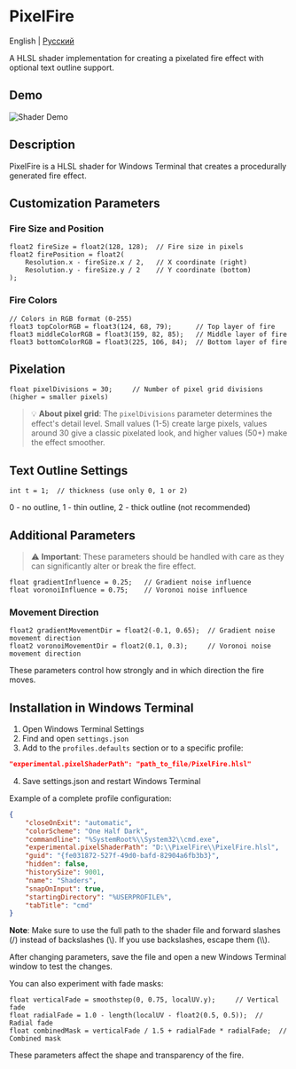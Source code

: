 # PixelFire

English | [Русский](README-RU.md)

A HLSL shader implementation for creating a pixelated fire effect with optional text outline support.

## Demo

![Shader Demo](demo.gif)

## Description

PixelFire is a HLSL shader for Windows Terminal that creates a procedurally generated fire effect.

## Customization Parameters

### Fire Size and Position

```hlsl
float2 fireSize = float2(128, 128);  // Fire size in pixels
float2 firePosition = float2(
    Resolution.x - fireSize.x / 2,   // X coordinate (right)
    Resolution.y - fireSize.y / 2    // Y coordinate (bottom)
);
```

### Fire Colors

```hlsl
// Colors in RGB format (0-255)
float3 topColorRGB = float3(124, 68, 79);      // Top layer of fire
float3 middleColorRGB = float3(159, 82, 85);   // Middle layer of fire
float3 bottomColorRGB = float3(225, 106, 84);  // Bottom layer of fire
```

## Pixelation

```hlsl
float pixelDivisions = 30;     // Number of pixel grid divisions (higher = smaller pixels)
```

> 💡 **About pixel grid**: The `pixelDivisions` parameter determines the effect's detail level. Small values (1-5) create large pixels, values around 30 give a classic pixelated look, and higher values (50+) make the effect smoother.

## Text Outline Settings

```hlsl
int t = 1;  // thickness (use only 0, 1 or 2)
```

0 - no outline, 1 - thin outline, 2 - thick outline (not recommended)

## Additional Parameters

> ⚠️ **Important**: These parameters should be handled with care as they can significantly alter or break the fire effect.

```hlsl
float gradientInfluence = 0.25;   // Gradient noise influence
float voronoiInfluence = 0.75;    // Voronoi noise influence
```

### Movement Direction

```hlsl
float2 gradientMovementDir = float2(-0.1, 0.65);  // Gradient noise movement direction
float2 voronoiMovementDir = float2(0.1, 0.3);     // Voronoi noise movement direction
```

These parameters control how strongly and in which direction the fire moves.

## Installation in Windows Terminal

1. Open Windows Terminal Settings
2. Find and open `settings.json`
3. Add to the `profiles.defaults` section or to a specific profile:

```json
"experimental.pixelShaderPath": "path_to_file/PixelFire.hlsl"
```

4. Save settings.json and restart Windows Terminal

Example of a complete profile configuration:

```json
{
    "closeOnExit": "automatic",
    "colorScheme": "One Half Dark",
    "commandline": "%SystemRoot%\\System32\\cmd.exe",
    "experimental.pixelShaderPath": "D:\\PixelFire\\PixelFire.hlsl",
    "guid": "{fe031872-527f-49d0-bafd-82904a6fb3b3}",
    "hidden": false,
    "historySize": 9001,
    "name": "Shaders",
    "snapOnInput": true,
    "startingDirectory": "%USERPROFILE%",
    "tabTitle": "cmd"
}
```

**Note**: Make sure to use the full path to the shader file and forward slashes (/) instead of backslashes (\\). If you use backslashes, escape them (\\\\).

After changing parameters, save the file and open a new Windows Terminal window to test the changes.

You can also experiment with fade masks:

```hlsl
float verticalFade = smoothstep(0, 0.75, localUV.y);     // Vertical fade
float radialFade = 1.0 - length(localUV - float2(0.5, 0.5));  // Radial fade
float combinedMask = verticalFade / 1.5 + radialFade * radialFade;  // Combined mask
```

These parameters affect the shape and transparency of the fire.
